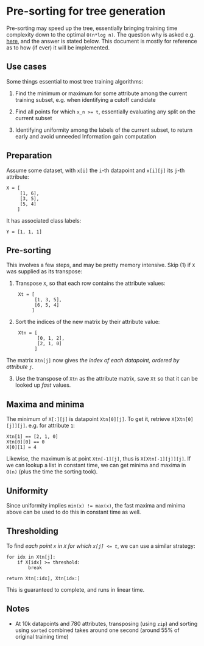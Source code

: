 # Pre-sorting for tree generation

Pre-sorting may speed up the tree, essentially bringing training time complexity
down to the optimal `O(n*log n)`.
The question why is asked e.g. [here][SO-presort], and the answer is stated
below.
This document is mostly for reference as to how (if ever) it will be
implemented.

## Use cases

Some things essential to most tree training algorithms:

1. Find the minimum or maximum for some attribute among the current training
   subset, e.g. when identifying a cutoff candidate

2. Find all points for which `x_n >= t`, essentially evaluating any split on the
   current subset

3. Identifying uniformity among the labels of the current subset, to return
   early and avoid unneeded Information gain computation

## Preparation

Assume some dataset, with `x[i]` the `i`-th datapoint and `x[i][j]` its `j`-th
attribute:

    X = [
         [1, 6],
         [3, 5],
         [5, 4]
        ]

It has associated class labels:

    Y = [1, 1, 1]


## Pre-sorting

This involves a few steps, and may be pretty memory intensive.
Skip (1) if `X` was supplied as its transpose:

1. Transpose `X`, so that each row contains the attribute values:
    
        Xt = [
              [1, 3, 5],
              [6, 5, 4]
             ]

2. Sort the indices of the new matrix by their attribute value:

        Xtn = [
               [0, 1, 2],
               [2, 1, 0]
              ]

The matrix `Xtn[j]` now gives *the index of each datapoint, ordered by attribute 
`j`*.

3. Use the transpose of `Xtn` as the attribute matrix, save `Xt` so that it can
   be looked up *fast*
   values.


## Maxima and minima

The minimum of `X[:][j]` is datapoint `Xtn[0][j]`.
To get it, retrieve `X[Xtn[0][j]][j]`. e.g. for attribute `1`:
    
    Xtn[1] == [2, 1, 0]
    Xtn[0][0] == 0
    X[0][1] = 4

Likewise, the maximum is at point `Xtn[-1][j]`, thus is `X[Xtn[-1][j]][j]`.
If we can lookup a list in constant time, we can get minima and maxima in `O(n)`
(plus the time the sorting took).


## Uniformity

Since uniformity implies `min(x) != max(x)`, the fast maxima and minima above
can be used to do this in constant time as well.

## Thresholding

To find *each point `x` in `X` for which `x[j] <= t`*,  we can use a similar 
strategy:

    for idx in Xtn[j]:
        if X[idx] >= threshold:
            break

    return Xtn[:idx], Xtn[idx:]

This is guaranteed to complete, and runs in linear time.


[SO-presort]: https://stackoverflow.com/questions/37754380/does-presorting-slow-down-training-of-large-decision-trees

## Notes

- At 10k datapoints and 780 attributes, transposing (using `zip`) and sorting 
  using `sorted` combined takes around one second (around 55% of original
  training time)

